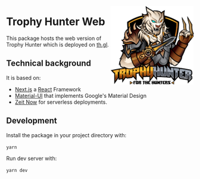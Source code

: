 <a href='https://th.gl/'><img src="../../.github/logo.png" alt="Trophy Hunter" align="right" height="211" /></a>

# Trophy Hunter Web

This package hosts the web version of Trophy Hunter which is deployed on [th.gl](https://th.gl).

## Technical background

It is based on:

- [Next.js](https://nextjs.org/) a [React](https://reactjs.org/) Framework
- [Material-UI](https://material-ui.com/) that implements Google's Material Design
- [Zeit Now](https://zeit.co/now) for serverless deployments.

## Development

Install the package in your project directory with:

`yarn`

Run dev server with:

`yarn dev`
